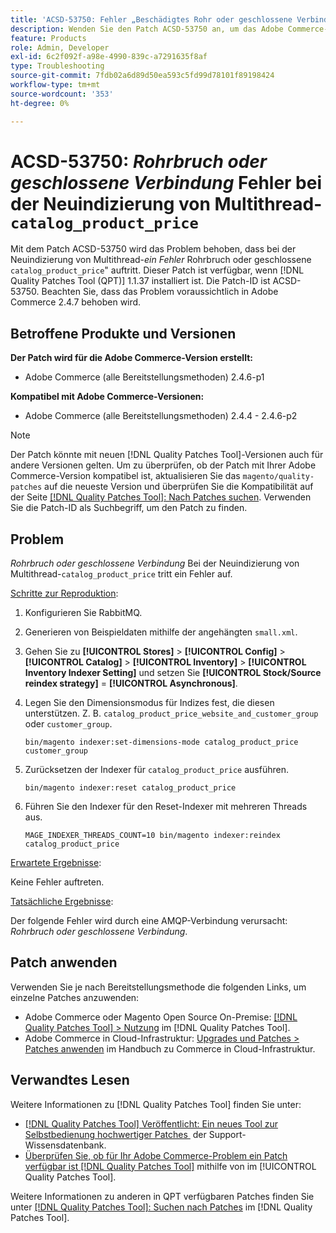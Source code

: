 ```yaml
---
title: 'ACSD-53750: Fehler „Beschädigtes Rohr oder geschlossene Verbindung“ während der Neuindizierung des multithreadfähigen CATALOG_PRODUCT_PRICE'
description: Wenden Sie den Patch ACSD-53750 an, um das Adobe Commerce-Problem zu beheben, bei dem während der Neuindizierung des Katalogprodukts mit mehreren Threads der Fehler „Broken Pipe“ oder „Closed Connection“ auftritt.
feature: Products
role: Admin, Developer
exl-id: 6c2f092f-a98e-4990-839c-a7291635f8af
type: Troubleshooting
source-git-commit: 7fdb02a6d89d50ea593c5fd99d78101f89198424
workflow-type: tm+mt
source-wordcount: '353'
ht-degree: 0%

---
```


# ACSD-53750: *Rohrbruch oder geschlossene Verbindung* Fehler bei der Neuindizierung von Multithread-`catalog_product_price`

Mit dem Patch ACSD-53750 wird das Problem behoben, dass bei der Neuindizierung von Multithread-*ein Fehler* Rohrbruch oder geschlossene `catalog_product_price`&quot; auftritt. Dieser Patch ist verfügbar, wenn [!DNL Quality Patches Tool (QPT)] 1.1.37 installiert ist. Die Patch-ID ist ACSD-53750. Beachten Sie, dass das Problem voraussichtlich in Adobe Commerce 2.4.7 behoben wird.

## Betroffene Produkte und Versionen

**Der Patch wird für die Adobe Commerce-Version erstellt:**

* Adobe Commerce (alle Bereitstellungsmethoden) 2.4.6-p1

**Kompatibel mit Adobe Commerce-Versionen:**

* Adobe Commerce (alle Bereitstellungsmethoden) 2.4.4 - 2.4.6-p2

>[!NOTE]
>
>Der Patch könnte mit neuen [!DNL Quality Patches Tool]-Versionen auch für andere Versionen gelten. Um zu überprüfen, ob der Patch mit Ihrer Adobe Commerce-Version kompatibel ist, aktualisieren Sie das `magento/quality-patches` auf die neueste Version und überprüfen Sie die Kompatibilität auf der Seite [[!DNL Quality Patches Tool]: Nach Patches suchen](https://experienceleague.adobe.com/tools/commerce-quality-patches/index.html?lang=de). Verwenden Sie die Patch-ID als Suchbegriff, um den Patch zu finden.

## Problem

*Rohrbruch oder geschlossene Verbindung* Bei der Neuindizierung von Multithread-`catalog_product_price` tritt ein Fehler auf.

<u>Schritte zur Reproduktion</u>:

1. Konfigurieren Sie RabbitMQ.
1. Generieren von Beispieldaten mithilfe der angehängten `small.xml`.
1. Gehen Sie zu **[!UICONTROL Stores]** > **[!UICONTROL Config]** > **[!UICONTROL Catalog]** > **[!UICONTROL Inventory]** > **[!UICONTROL Inventory Indexer Setting]** und setzen Sie **[!UICONTROL Stock/Source reindex strategy]** = **[!UICONTROL Asynchronous]**.
1. Legen Sie den Dimensionsmodus für Indizes fest, die diesen unterstützen. Z. B. `catalog_product_price_website_and_customer_group` oder `customer_group`.

   ```
   bin/magento indexer:set-dimensions-mode catalog_product_price customer_group
   ```

1. Zurücksetzen der Indexer für `catalog_product_price` ausführen.

   ```
   bin/magento indexer:reset catalog_product_price
   ```

1. Führen Sie den Indexer für den Reset-Indexer mit mehreren Threads aus.

   ```
   MAGE_INDEXER_THREADS_COUNT=10 bin/magento indexer:reindex catalog_product_price
   ```

<u>Erwartete Ergebnisse</u>:

Keine Fehler auftreten.

<u>Tatsächliche Ergebnisse</u>:

Der folgende Fehler wird durch eine AMQP-Verbindung verursacht: *Rohrbruch oder geschlossene Verbindung*.

## Patch anwenden

Verwenden Sie je nach Bereitstellungsmethode die folgenden Links, um einzelne Patches anzuwenden:

* Adobe Commerce oder Magento Open Source On-Premise: [[!DNL Quality Patches Tool] > Nutzung](/help/tools/quality-patches-tool/usage.md) im [!DNL Quality Patches Tool].
* Adobe Commerce in Cloud-Infrastruktur: [Upgrades und Patches > Patches anwenden](https://experienceleague.adobe.com/docs/commerce-cloud-service/user-guide/develop/upgrade/apply-patches.html?lang=de) im Handbuch zu Commerce in Cloud-Infrastruktur.

## Verwandtes Lesen

Weitere Informationen zu [!DNL Quality Patches Tool] finden Sie unter:

* [[!DNL Quality Patches Tool] Veröffentlicht: Ein neues Tool zur Selbstbedienung hochwertiger Patches &#x200B;](https://experienceleague.adobe.com/de/docs/commerce-operations/tools/quality-patches-tool/quality-patches-tool-to-self-serve-quality-patches) der Support-Wissensdatenbank.
* [Überprüfen Sie, ob für Ihr Adobe Commerce-Problem ein Patch verfügbar ist [!DNL Quality Patches Tool]](/help/tools/quality-patches-tool/patches-available-in-qpt/check-patch-for-magento-issue-with-magento-quality-patches.md) mithilfe von im [!UICONTROL Quality Patches Tool].


Weitere Informationen zu anderen in QPT verfügbaren Patches finden Sie unter [[!DNL Quality Patches Tool]: Suchen nach Patches](https://experienceleague.adobe.com/tools/commerce-quality-patches/index.html?lang=de) im [!DNL Quality Patches Tool].

